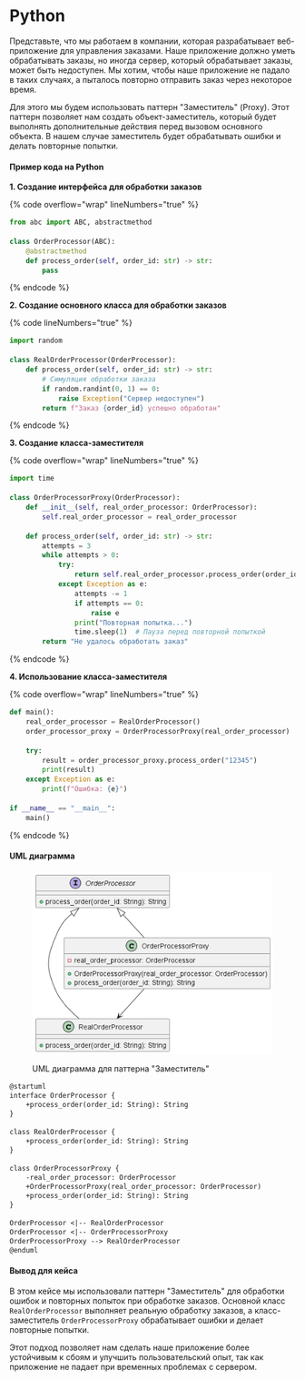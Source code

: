 # Python

Представьте, что мы работаем в компании, которая разрабатывает веб-приложение для управления заказами. Наше приложение должно уметь обрабатывать заказы, но иногда сервер, который обрабатывает заказы, может быть недоступен. Мы хотим, чтобы наше приложение не падало в таких случаях, а пыталось повторно отправить заказ через некоторое время.

Для этого мы будем использовать паттерн "Заместитель" (Proxy). Этот паттерн позволяет нам создать объект-заместитель, который будет выполнять дополнительные действия перед вызовом основного объекта. В нашем случае заместитель будет обрабатывать ошибки и делать повторные попытки.

#### Пример кода на Python

**1. Создание интерфейса для обработки заказов**

{% code overflow="wrap" lineNumbers="true" %}
```python
from abc import ABC, abstractmethod

class OrderProcessor(ABC):
    @abstractmethod
    def process_order(self, order_id: str) -> str:
        pass
```
{% endcode %}

**2. Создание основного класса для обработки заказов**

{% code lineNumbers="true" %}
```python
import random

class RealOrderProcessor(OrderProcessor):
    def process_order(self, order_id: str) -> str:
        # Симуляция обработки заказа
        if random.randint(0, 1) == 0:
            raise Exception("Сервер недоступен")
        return f"Заказ {order_id} успешно обработан"
```
{% endcode %}

**3. Создание класса-заместителя**

{% code overflow="wrap" lineNumbers="true" %}
```python
import time

class OrderProcessorProxy(OrderProcessor):
    def __init__(self, real_order_processor: OrderProcessor):
        self.real_order_processor = real_order_processor

    def process_order(self, order_id: str) -> str:
        attempts = 3
        while attempts > 0:
            try:
                return self.real_order_processor.process_order(order_id)
            except Exception as e:
                attempts -= 1
                if attempts == 0:
                    raise e
                print("Повторная попытка...")
                time.sleep(1)  # Пауза перед повторной попыткой
        return "Не удалось обработать заказ"
```
{% endcode %}

**4. Использование класса-заместителя**

{% code overflow="wrap" lineNumbers="true" %}
```python
def main():
    real_order_processor = RealOrderProcessor()
    order_processor_proxy = OrderProcessorProxy(real_order_processor)

    try:
        result = order_processor_proxy.process_order("12345")
        print(result)
    except Exception as e:
        print(f"Ошибка: {e}")

if __name__ == "__main__":
    main()
```
{% endcode %}

#### UML диаграмма

<figure><img src="../../../../../.gitbook/assets/image.png" alt=""><figcaption><p>UML диаграмма для паттерна "Заместитель"</p></figcaption></figure>

```plantuml
@startuml
interface OrderProcessor {
    +process_order(order_id: String): String
}

class RealOrderProcessor {
    +process_order(order_id: String): String
}

class OrderProcessorProxy {
    -real_order_processor: OrderProcessor
    +OrderProcessorProxy(real_order_processor: OrderProcessor)
    +process_order(order_id: String): String
}

OrderProcessor <|-- RealOrderProcessor
OrderProcessor <|-- OrderProcessorProxy
OrderProcessorProxy --> RealOrderProcessor
@enduml
```

#### Вывод для кейса

В этом кейсе мы использовали паттерн "Заместитель" для обработки ошибок и повторных попыток при обработке заказов. Основной класс `RealOrderProcessor` выполняет реальную обработку заказов, а класс-заместитель `OrderProcessorProxy` обрабатывает ошибки и делает повторные попытки.

Этот подход позволяет нам сделать наше приложение более устойчивым к сбоям и улучшить пользовательский опыт, так как приложение не падает при временных проблемах с сервером.
